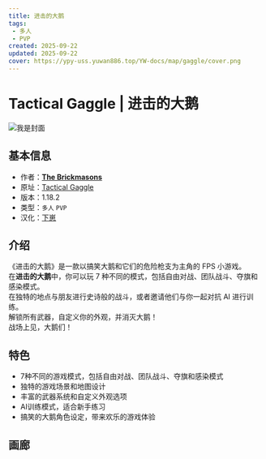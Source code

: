 ```yaml
---
title: 进击的大鹅
tags: 
 - 多人
 - PVP
created: 2025-09-22
updated: 2025-09-22
cover: https://ypy-uss.yuwan886.top/YW-docs/map/gaggle/cover.png
---
```


# Tactical Gaggle | 进击的大鹅
![我是封面](https://ypy-uss.yuwan886.top/YW-docs/map/gaggle/cover.png)
## 基本信息

- 作者：[**The Brickmasons**](https://www.brickmasonsmc.com/home)
- 原址：[Tactical Gaggle](https://www.brickmasonsmc.com/creations/maps/tactical-gaggle)
- 版本：1.18.2
- 类型：`多人` `PVP`
- 汉化：[下崽](https://pan.quark.cn/s/2b0165ea8df4)

## 介绍

《进击的大鹅》是一款以搞笑大鹅和它们的危险枪支为主角的 FPS 小游戏。  
在**进击的大鹅**中，你可以玩 7 种不同的模式，包括自由对战、团队战斗、夺旗和感染模式。  
在独特的地点与朋友进行史诗般的战斗，或者邀请他们与你一起对抗 AI 进行训练。  
解锁所有武器，自定义你的外观，并消灭大鹅！  
战场上见，大鹅们！  

## 特色

- 7种不同的游戏模式，包括自由对战、团队战斗、夺旗和感染模式
- 独特的游戏场景和地图设计
- 丰富的武器系统和自定义外观选项
- AI训练模式，适合新手练习
- 搞笑的大鹅角色设定，带来欢乐的游戏体验


## 画廊

<Gallery :images="[
  { src: 'https://ypy-uss.yuwan886.top/YW-docs/map/gaggle/1.png' },
  { src: 'https://ypy-uss.yuwan886.top/YW-docs/map/gaggle/2.png' },
  { src: 'https://ypy-uss.yuwan886.top/YW-docs/map/gaggle/3.png' }
]" />